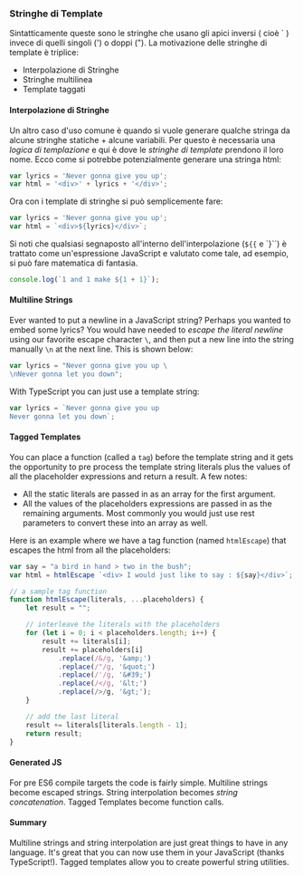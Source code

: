 ### Stringhe di Template
Sintatticamente queste sono le stringhe che usano gli apici inversi ( cioè \` ) invece di quelli singoli (') o doppi ("). La motivazione delle stringhe di template è triplice:

* Interpolazione di Stringhe
* Stringhe multilinea
* Template taggati

#### Interpolazione di Stringhe
Un altro caso d'uso comune è quando si vuole generare qualche stringa da alcune stringhe statiche + alcune variabili. Per questo è necessaria una *logica di templazione* e qui è dove le *stringhe di template* prendono il loro nome. Ecco come si potrebbe potenzialmente generare una stringa html:

```ts
var lyrics = 'Never gonna give you up';
var html = '<div>' + lyrics + '</div>';
```
Ora con i template di stringhe si può semplicemente fare:

```ts
var lyrics = 'Never gonna give you up';
var html = `<div>${lyrics}</div>`;
```

Si noti che qualsiasi segnaposto all'interno dell'interpolazione (`${{` e `}``) è trattato come un'espressione JavaScript e valutato come tale, ad esempio, si può fare matematica di fantasia.

```ts
console.log(`1 and 1 make ${1 + 1}`);
```

#### Multiline Strings
Ever wanted to put a newline in a JavaScript string? Perhaps you wanted to embed some lyrics? You would have needed to *escape the literal newline* using our favorite escape character `\`, and then put a new line into the string manually `\n` at the next line. This is shown below:

```ts
var lyrics = "Never gonna give you up \
\nNever gonna let you down";
```

With TypeScript you can just use a template string:

```ts
var lyrics = `Never gonna give you up
Never gonna let you down`;
```

#### Tagged Templates

You can place a function (called a `tag`) before the template string and it gets the opportunity to pre process the template string literals plus the values of all the placeholder expressions and return a result. A few notes:
* All the static literals are passed in as an array for the first argument.
* All the values of the placeholders expressions are passed in as the remaining arguments. Most commonly you would just use rest parameters to convert these into an array as well.

Here is an example where we have a tag function (named `htmlEscape`) that escapes the html from all the placeholders:

```ts
var say = "a bird in hand > two in the bush";
var html = htmlEscape `<div> I would just like to say : ${say}</div>`;

// a sample tag function
function htmlEscape(literals, ...placeholders) {
    let result = "";

    // interleave the literals with the placeholders
    for (let i = 0; i < placeholders.length; i++) {
        result += literals[i];
        result += placeholders[i]
            .replace(/&/g, '&amp;')
            .replace(/"/g, '&quot;')
            .replace(/'/g, '&#39;')
            .replace(/</g, '&lt;')
            .replace(/>/g, '&gt;');
    }

    // add the last literal
    result += literals[literals.length - 1];
    return result;
}
```

#### Generated JS
For pre ES6 compile targets the code is fairly simple. Multiline strings become escaped strings. String interpolation becomes *string concatenation*. Tagged Templates become function calls.

#### Summary
Multiline strings and string interpolation are just great things to have in any language. It's great that you can now use them in your JavaScript (thanks TypeScript!). Tagged templates allow you to create powerful string utilities.
